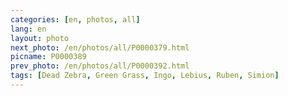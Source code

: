 ```yaml
---
categories: [en, photos, all]
lang: en
layout: photo
next_photo: /en/photos/all/P0000379.html
picname: P0000389
prev_photo: /en/photos/all/P0000392.html
tags: [Dead Zebra, Green Grass, Ingo, Lebius, Ruben, Simion]
---
```

